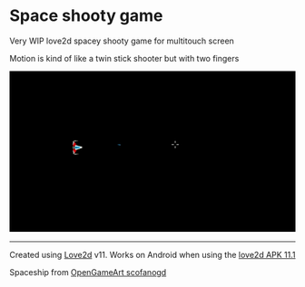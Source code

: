 # Space shooty game

Very WIP love2d spacey shooty game for multitouch screen

Motion is kind of like a twin stick shooter but with two fingers

![space shooty game](space-shooty-bullets.gif?raw=true "space shooty game")

----

Created using [Love2d](http://love2d.org) v11. Works on Android when using the [love2d APK 11.1](https://bitbucket.org/rude/love/downloads/)

Spaceship from [OpenGameArt scofanogd](https://opengameart.org/content/spaceship-9)
